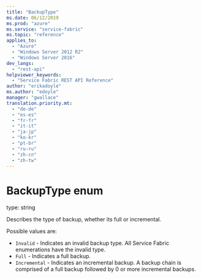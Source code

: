 ```yaml
---
title: "BackupType"
ms.date: 06/12/2019
ms.prod: "azure"
ms.service: "service-fabric"
ms.topic: "reference"
applies_to: 
  - "Azure"
  - "Windows Server 2012 R2"
  - "Windows Server 2016"
dev_langs: 
  - "rest-api"
helpviewer_keywords: 
  - "Service Fabric REST API Reference"
author: "erikadoyle"
ms.author: "edoyle"
manager: "gwallace"
translation.priority.mt: 
  - "de-de"
  - "es-es"
  - "fr-fr"
  - "it-it"
  - "ja-jp"
  - "ko-kr"
  - "pt-br"
  - "ru-ru"
  - "zh-cn"
  - "zh-tw"
---
```

# BackupType enum

type: string

Describes the type of backup, whether its full or incremental.


Possible values are: 

  - `Invalid` - Indicates an invalid backup type. All Service Fabric enumerations have the invalid type.
  - `Full` - Indicates a full backup.
  - `Incremental` - Indicates an incremental backup. A backup chain is comprised of a full backup followed by 0 or more incremental backups.

